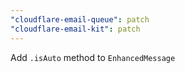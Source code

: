 ```yaml
---
"cloudflare-email-queue": patch
"cloudflare-email-kit": patch
---
```


Add `.isAuto` method to `EnhancedMessage`
